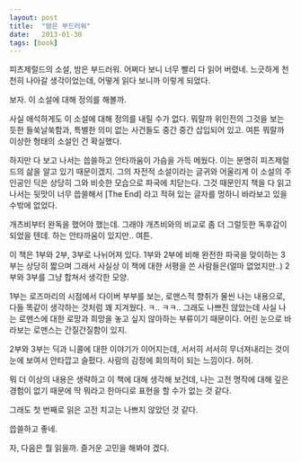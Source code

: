 ```yaml
---
layout: post
title:  "밤은 부드러워"
date:   2013-01-30
tags: [book]
---
```


  피츠제럴드의 소설, 밤은 부드러워. 어쩌다 보니 너무 빨리 다 읽어 버렸네. 느긋하게 천천히 나아갈 생각이었는데, 어떻게 읽다 보니까 이렇게 되었다. 

  보자. 이 소설에 대해 정의를 해볼까. 

  사실 애석하게도 이 소설에 대해 정의를 내릴 수가 없다. 뭐랄까 위인전의 그것을 보는 듯한 들쑥날쑥함과, 특별한 의미 없는 사건들도 중간 중간 삽입되어 있고. 여튼 뭐랄까 이상한 형태의 소설인 건 확실했다. 

  하지만 다 보고 나서는 씁쓸하고 안타까움이 가슴을 가득 메웠다. 이는 분명히 피츠제럴드의 삶을 알고 있기 때문이겠지. 그의 자전적 소설이라는 글귀와 어울리게 이 소설의 주인공인 딕은 상당히 그와 비슷한 모습으로 파국에 치닫는다. 그것 때문인지 책을 다 읽고 나서는 뒷맛이 너무 씁쓸해서 [The End] 라고 적혀 있는 글자를 멍하니 바라보고 있을 수밖에 없었다. 

  개츠비부터 완독을 했어야 했는데. 그래야 개츠비와의 비교로 좀 더 그럴듯한 독후감이 되었을 텐데. 하는 안타까움이 있지만.. 여튼. 

  이 책은 1부와 2부, 3부로 나뉘어져 있다. 1부와 2부에 비해 완전한 파국을 맞이하는 3부는 상당히 짧으며 그래서 사실상 이 책에 대한 서평을 쓴 사람들은(얼마 없었지만..) 2부와 3부를 그냥 합쳐서 생각한 모양. 

  1부는 로즈마리의 시점에서 다이버 부부를 보는, 로맨스적 향취가 물씬 나는 내용으로, 다들 똑같이 생각하는 것처럼 꽤 지겨웠다. ㅋ.. ㅋㅋ.. 그래도 나쁘진 않았는데 사실 나는 로맨스에 대한 로망과 희망을 놓고 싶지 않아하는 부류이기 때문이다. 어린 눈으로 바라보는 로맨스는 간질간질함이 있지. 

  2부와 3부는 딕과 니콜에 대한 이야기가 이어지는데, 서서히 서서히 무너져내리는 것이 눈에 보여서 안타깝고 슬펐다. 사람의 감정에 회의적이 되는 느낌이다. 허허. 

  뭐 더 이상의 내용은 생략하고 이 책에 대해 생각해 보건데, 나는 고전 명작에 대해 깊은 경험이 없기 때문에 딱 뭐라고 한마디로 표현을 할 수가 없는 것 같다. 

  그래도 첫 번째로 읽은 고전 치고는 나쁘지 않았던 것 같다. 

  씁쓸하고 좋네. 

  자, 다음은 뭘 읽을까. 즐거운 고민을 해봐야 겠다.